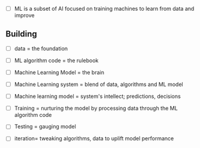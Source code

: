 - [ ] ML is a subset of AI focused on training machines to learn from data and improve

## Building
- [ ] data = the foundation
- [ ] ML algorithm code = the rulebook
- [ ] Machine Learning Model = the brain
- [ ] Machine Learning system = blend of data, algorithms and ML model
- [ ] Machine learning model = system's intellect; predictions, decisions
- [ ] Training = nurturing the model by processing data through the ML algorithm code
- [ ] Testing = gauging model
- [ ] iteration= tweaking algorithms, data to uplift model performance

